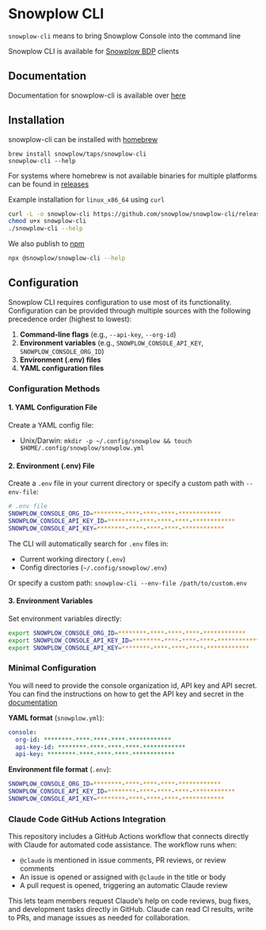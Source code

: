 # Snowplow CLI

`snowplow-cli` means to bring Snowplow Console into the command line

<!-- TODO: Add screenshot -->

Snowplow CLI is available for [Snowplow BDP](https://docs.snowplow.io/docs/feature-comparison/) clients

## Documentation

Documentation for snowplow-cli is available over [here](https://docs.snowplow.io/docs/understanding-tracking-design/managing-your-data-structures/cli/)

## Installation

snowplow-cli can be installed with [homebrew](https://brew.sh/)

```
brew install snowplow/taps/snowplow-cli
snowplow-cli --help
```

For systems where homebrew is not available binaries for multiple platforms can be found in [releases](https://github.com/snowplow/snowplow-cli/releases)

Example installation for `linux_x86_64` using `curl`

```bash
curl -L -o snowplow-cli https://github.com/snowplow/snowplow-cli/releases/latest/download/snowplow-cli_linux_x86_64
chmod u+x snowplow-cli
./snowplow-cli --help
```

We also publish to [npm](https://www.npmjs.com/package/@snowplow/snowplow-cli)

```bash
npx @snowplow/snowplow-cli --help
```

## Configuration

Snowplow CLI requires configuration to use most of its functionality. Configuration can be provided through multiple sources with the following precedence order (highest to lowest):

1. **Command-line flags** (e.g., `--api-key`, `--org-id`)
2. **Environment variables** (e.g., `SNOWPLOW_CONSOLE_API_KEY`, `SNOWPLOW_CONSOLE_ORG_ID`)
3. **Environment (.env) files**
4. **YAML configuration files**

### Configuration Methods

#### 1. YAML Configuration File

Create a YAML config file:

- Unix/Darwin: `mkdir -p ~/.config/snowplow && touch $HOME/.config/snowplow/snowplow.yml`
<!-- TODO: Windows -->

#### 2. Environment (.env) File

Create a `.env` file in your current directory or specify a custom path with `--env-file`:

```bash
# .env file
SNOWPLOW_CONSOLE_ORG_ID=********-****-****-****-************
SNOWPLOW_CONSOLE_API_KEY_ID=********-****-****-****-************
SNOWPLOW_CONSOLE_API_KEY=********-****-****-****-************
```

The CLI will automatically search for `.env` files in:
- Current working directory (`.env`)
- Config directories (`~/.config/snowplow/.env`)

Or specify a custom path: `snowplow-cli --env-file /path/to/custom.env`

#### 3. Environment Variables

Set environment variables directly:

```bash
export SNOWPLOW_CONSOLE_ORG_ID=********-****-****-****-************
export SNOWPLOW_CONSOLE_API_KEY_ID=********-****-****-****-************
export SNOWPLOW_CONSOLE_API_KEY=********-****-****-****-************
```

### Minimal Configuration

You will need to provide the console organization id, API key and API secret.
You can find the instructions on how to get the API key and secret in the [documentation](https://docs.snowplow.io/docs/using-the-snowplow-console/managing-console-api-authentication/#credentials-ui-v3)

**YAML format** (`snowplow.yml`):

```yaml
console:
  org-id: ********-****-****-****-************
  api-key-id: ********-****-****-****-************
  api-key: ********-****-****-****-************
```

**Environment file format** (`.env`):

```bash
SNOWPLOW_CONSOLE_ORG_ID=********-****-****-****-************
SNOWPLOW_CONSOLE_API_KEY_ID=********-****-****-****-************
SNOWPLOW_CONSOLE_API_KEY=********-****-****-****-************
```


### Claude Code GitHub Actions Integration

This repository includes a GitHub Actions workflow that connects directly with Claude for automated code assistance. The workflow runs when:

- `@claude` is mentioned in issue comments, PR reviews, or review comments  
- An issue is opened or assigned with `@claude` in the title or body  
- A pull request is opened, triggering an automatic Claude review

This lets team members request Claude’s help on code reviews, bug fixes, and development tasks directly in GitHub. Claude can read CI results, write to PRs, and manage issues as needed for collaboration.